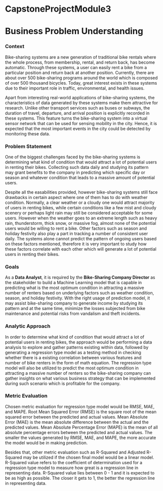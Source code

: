 # CapstoneProjectModule3

# **Business Problem Understanding**

### **Context**

Bike-sharing systems are a new generation of traditional bike rentals where the whole process, from membership, rental, and return back, has become automatic. Through these systems, a user can easily rent a bike from a particular position and return back at another position. Currently, there are about over 500 bike-sharing programs around the world which is composed of over 500 thousand bicycles. Today, great interest exists in these systems due to their important role in traffic, environmental, and health issues.

Apart from interesting real-world applications of bike-sharing systems, the characteristics of data generated by these systems make them attractive for research. Unlike other transport services such as buses or subways, the duration of travel, departure, and arrival position is explicitly recorded in these systems. This feature turns the bike-sharing system into a virtual sensor network that can be used for sensing mobility in the city. Hence, it is expected that the most important events in the city could be detected by monitoring these data.

### **Problem Statement**

One of the biggest challenges faced by the bike-sharing systems is determining what kind of condition that would attract a lot of potential users in renting their bikes. Collecting such data daily and studying its pattern may grant benefits to the company in predicting which specific day or season and whatever condition that leads to a massive amount of potential users.

Despite all the easabilities provided, however bike-sharing systems still face drawbacks in certain aspect where one of them has to do with weather condition. Normally, a clear weather or a cloudy one would attract majority of users in renting bikes, while certain conditions like a few mist and cloudy scenery or perhaps light rain may still be considered acceptable for some users. However when the weather goes to an extreme length such as heavy rain, thunderstorm, thick snow, or massive fog, almost none of the potential users would be willing to rent a bike. Other factors such as season and holiday festivity also play a part in tracking a number of consistent user daily. The systems alone cannot predict the pattern of ongoing users based on these factors mentioned, therefore it is very important to study how these factors correlate with each other which will generate a lot of potential users in renting their bikes.

### **Goals**

As a **Data Analyst**, it is required by the **Bike-Sharing Company Director** as the stakeholder to build a Machine Learning model that is capable in predicting what is the most optimum condition in attracting a massive number of renters based on underlying factors such as weather condition, season, and holiday festivity. With the right usage of prediction model, it may assist bike-sharing company to generate income by studying its pattern and at the same time, minimize the losses subjected from bike maintenance and potential risks from vandalism and theft incidents.

### **Analytic Approach**

In order to determine what kind of condition that would attract a lot of potential users in renting bikes, the approach would be performing a data analysis to explore and gather patterns existing within data, followed by generating a regression type model as a testing method in checking whether there is a existing correlation between various features and number of bike renters in the form of math equation. The regression type model will also be utilized to predict the most optimum condition in attracting a massive number of renters so the bike-sharing company can gather insights on what various business strategy that can be implemented during such scenario which is profitable for the company.

### **Metric Evaluation**

Chosen metric evaluation for regression type model would be RMSE, MAE, and MAPE. Root Mean Squared Error (RMSE) is the square root of the mean squared error between the predicted and actual values. Mean Absolute Error (MAE) is the mean absolute difference between the actual and the predicted values. Mean Absolute Percentage Error (MAPE) is the mean of all absolute percentage errors between the predicted and actual values. The smaller the values generated by RMSE, MAE, and MAPE, the more accurate the model would be in making prediction.

Besides that, other metric evaluation such as R-Squared and Adjusted R-Squared may be utilized if the chosen final model would be a linear model. R-Squared value refers to the coefficient of determination used for a regression type model to measure how great is a regression line in representing data. R-Squared value lies between 0 - 1 and it is expected to be as high as possible. The closer it gets to 1, the better the regression line in representing data.
